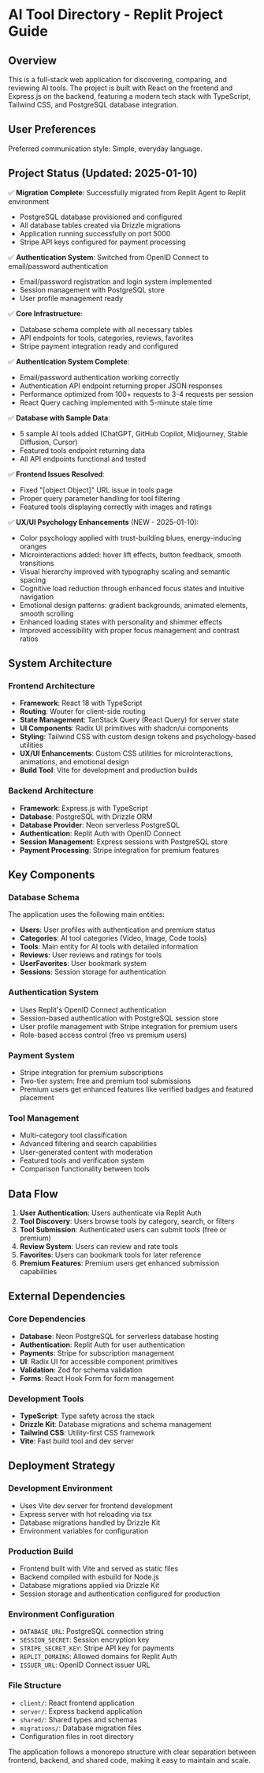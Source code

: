 # AI Tool Directory - Replit Project Guide

## Overview

This is a full-stack web application for discovering, comparing, and reviewing AI tools. The project is built with React on the frontend and Express.js on the backend, featuring a modern tech stack with TypeScript, Tailwind CSS, and PostgreSQL database integration.

## User Preferences

Preferred communication style: Simple, everyday language.

## Project Status (Updated: 2025-01-10)

✅ **Migration Complete**: Successfully migrated from Replit Agent to Replit environment
- PostgreSQL database provisioned and configured
- All database tables created via Drizzle migrations
- Application running successfully on port 5000
- Stripe API keys configured for payment processing

✅ **Authentication System**: Switched from OpenID Connect to email/password authentication
- Email/password registration and login system implemented
- Session management with PostgreSQL store
- User profile management ready

✅ **Core Infrastructure**: 
- Database schema complete with all necessary tables
- API endpoints for tools, categories, reviews, favorites
- Stripe payment integration ready and configured

✅ **Authentication System Complete**: 
- Email/password authentication working correctly
- Authentication API endpoint returning proper JSON responses
- Performance optimized from 100+ requests to 3-4 requests per session
- React Query caching implemented with 5-minute stale time

✅ **Database with Sample Data**:
- 5 sample AI tools added (ChatGPT, GitHub Copilot, Midjourney, Stable Diffusion, Cursor)
- Featured tools endpoint returning data
- All API endpoints functional and tested

✅ **Frontend Issues Resolved**:
- Fixed "[object Object]" URL issue in tools page
- Proper query parameter handling for tool filtering
- Featured tools displaying correctly with images and ratings

✅ **UX/UI Psychology Enhancements** (NEW - 2025-01-10):
- Color psychology applied with trust-building blues, energy-inducing oranges
- Microinteractions added: hover lift effects, button feedback, smooth transitions
- Visual hierarchy improved with typography scaling and semantic spacing
- Cognitive load reduction through enhanced focus states and intuitive navigation
- Emotional design patterns: gradient backgrounds, animated elements, smooth scrolling
- Enhanced loading states with personality and shimmer effects
- Improved accessibility with proper focus management and contrast ratios

## System Architecture

### Frontend Architecture
- **Framework**: React 18 with TypeScript
- **Routing**: Wouter for client-side routing
- **State Management**: TanStack Query (React Query) for server state
- **UI Components**: Radix UI primitives with shadcn/ui components
- **Styling**: Tailwind CSS with custom design tokens and psychology-based utilities
- **UX/UI Enhancements**: Custom CSS utilities for microinteractions, animations, and emotional design
- **Build Tool**: Vite for development and production builds

### Backend Architecture
- **Framework**: Express.js with TypeScript
- **Database**: PostgreSQL with Drizzle ORM
- **Database Provider**: Neon serverless PostgreSQL
- **Authentication**: Replit Auth with OpenID Connect
- **Session Management**: Express sessions with PostgreSQL store
- **Payment Processing**: Stripe integration for premium features

## Key Components

### Database Schema
The application uses the following main entities:
- **Users**: User profiles with authentication and premium status
- **Categories**: AI tool categories (Video, Image, Code tools)
- **Tools**: Main entity for AI tools with detailed information
- **Reviews**: User reviews and ratings for tools
- **UserFavorites**: User bookmark system
- **Sessions**: Session storage for authentication

### Authentication System
- Uses Replit's OpenID Connect authentication
- Session-based authentication with PostgreSQL session store
- User profile management with Stripe integration for premium users
- Role-based access control (free vs premium users)

### Payment System
- Stripe integration for premium subscriptions
- Two-tier system: free and premium tool submissions
- Premium users get enhanced features like verified badges and featured placement

### Tool Management
- Multi-category tool classification
- Advanced filtering and search capabilities
- User-generated content with moderation
- Featured tools and verification system
- Comparison functionality between tools

## Data Flow

1. **User Authentication**: Users authenticate via Replit Auth
2. **Tool Discovery**: Users browse tools by category, search, or filters
3. **Tool Submission**: Authenticated users can submit tools (free or premium)
4. **Review System**: Users can review and rate tools
5. **Favorites**: Users can bookmark tools for later reference
6. **Premium Features**: Premium users get enhanced submission capabilities

## External Dependencies

### Core Dependencies
- **Database**: Neon PostgreSQL for serverless database hosting
- **Authentication**: Replit Auth for user authentication
- **Payments**: Stripe for subscription management
- **UI**: Radix UI for accessible component primitives
- **Validation**: Zod for schema validation
- **Forms**: React Hook Form for form management

### Development Tools
- **TypeScript**: Type safety across the stack
- **Drizzle Kit**: Database migrations and schema management
- **Tailwind CSS**: Utility-first CSS framework
- **Vite**: Fast build tool and dev server

## Deployment Strategy

### Development Environment
- Uses Vite dev server for frontend development
- Express server with hot reloading via tsx
- Database migrations handled by Drizzle Kit
- Environment variables for configuration

### Production Build
- Frontend built with Vite and served as static files
- Backend compiled with esbuild for Node.js
- Database migrations applied via Drizzle Kit
- Session storage and authentication configured for production

### Environment Configuration
- `DATABASE_URL`: PostgreSQL connection string
- `SESSION_SECRET`: Session encryption key
- `STRIPE_SECRET_KEY`: Stripe API key for payments
- `REPLIT_DOMAINS`: Allowed domains for Replit Auth
- `ISSUER_URL`: OpenID Connect issuer URL

### File Structure
- `client/`: React frontend application
- `server/`: Express backend application
- `shared/`: Shared types and schemas
- `migrations/`: Database migration files
- Configuration files in root directory

The application follows a monorepo structure with clear separation between frontend, backend, and shared code, making it easy to maintain and scale.